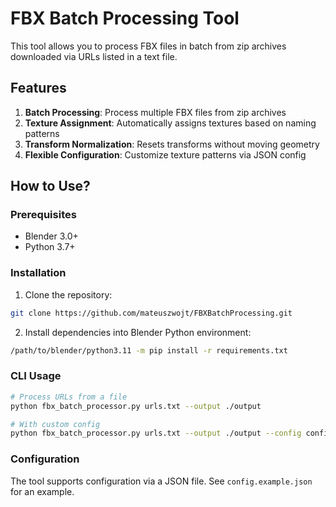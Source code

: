 # FBX Batch Processing Tool

This tool allows you to process FBX files in batch from zip archives downloaded via URLs listed in a text file.

## Features

1. **Batch Processing**: Process multiple FBX files from zip archives
2. **Texture Assignment**: Automatically assigns textures based on naming patterns
3. **Transform Normalization**: Resets transforms without moving geometry
4. **Flexible Configuration**: Customize texture patterns via JSON config

## How to Use?

### Prerequisites

- Blender 3.0+
- Python 3.7+

### Installation

1. Clone the repository:

```bash
git clone https://github.com/mateuszwojt/FBXBatchProcessing.git
```

2. Install dependencies into Blender Python environment:

```bash
/path/to/blender/python3.11 -m pip install -r requirements.txt
```

### CLI Usage

```bash
# Process URLs from a file
python fbx_batch_processor.py urls.txt --output ./output

# With custom config
python fbx_batch_processor.py urls.txt --output ./output --config config.json
```

### Configuration

The tool supports configuration via a JSON file. See `config.example.json` for an example.
